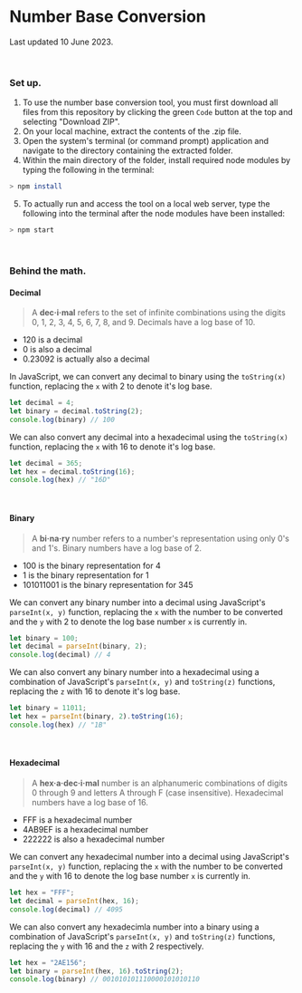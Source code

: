 # Number Base Conversion
Last updated 10 June 2023.

<br>


### Set up.
1. To use the number base conversion tool, you must first download all files from this repository by clicking the green `Code` button at the top and selecting "Download ZIP".
2. On your local machine, extract the contents of the .zip file.
3. Open the system's terminal (or command prompt) application and navigate to the directory containing the extracted folder.
4. Within the main directory of the folder, install required node modules by typing the following in the terminal:
```bash
> npm install
```
5. To actually run and access the tool on a local web server, type the following into the terminal after the node modules have been installed:
```bash
> npm start
```

<br>


### Behind the math.
#### Decimal
> A **dec·i·mal** refers to the set of infinite combinations using the digits 0, 1, 2, 3, 4, 5, 6, 7, 8, and 9. Decimals have a log base of 10.
* 120 is a decimal
* 0 is also a decimal
* 0.23092 is actually also a decimal

In JavaScript, we can convert any decimal to binary using the `toString(x)` function, replacing the `x` with 2 to denote it's log base.
```JavaScript
let decimal = 4;
let binary = decimal.toString(2);
console.log(binary) // 100
```

We can also convert any decimal into a hexadecimal using the `toString(x)` function, replacing the `x` with 16 to denote it's log base.
```JavaScript
let decimal = 365;
let hex = decimal.toString(16);
console.log(hex) // "16D"
```

<br>

#### Binary
> A **bi·na·ry** number refers to a number's representation using only 0's and 1's. Binary numbers have a log base of 2.
* 100 is the binary representation for 4
* 1 is the binary representation for 1
* 101011001 is the binary representation for 345

We can convert any binary number into a decimal using JavaScript's `parseInt(x, y)` function, replacing the `x` with the number to be converted and the `y` with 2 to denote the log base number `x` is currently in.
```JavaScript
let binary = 100;
let decimal = parseInt(binary, 2);
console.log(decimal) // 4
```

We can also convert any binary number into a hexadecimal using a combination of JavaScript's `parseInt(x, y)` and `toString(z)` functions, replacing the `z` with 16 to denote it's log base.
```JavaScript
let binary = 11011;
let hex = parseInt(binary, 2).toString(16);
console.log(hex) // "1B"
```

<br>


#### Hexadecimal
> A **hex·a·dec·i·mal** number is an alphanumeric combinations of digits 0 through 9 and letters A through F (case insensitive). Hexadecimal numbers have a log base of 16.
* FFF is a hexadecimal number
* 4AB9EF is a hexadecimal number
* 222222 is also a hexadecimal number

We can convert any hexadecimal number into a decimal using JavaScript's `parseInt(x, y)` function, replacing the `x` with the number to be converted and the `y` with 16 to denote the log base number `x` is currently in.
```JavaScript
let hex = "FFF";
let decimal = parseInt(hex, 16);
console.log(decimal) // 4095
```

We can also convert any hexadecimla number into a binary using a combination of JavaScript's `parseInt(x, y)` and `toString(z)` functions, replacing the `y` with 16 and the `z` with 2 respectively.
```JavaScript
let hex = "2AE156";
let binary = parseInt(hex, 16).toString(2);
console.log(binary) // 001010101110000101010110
```